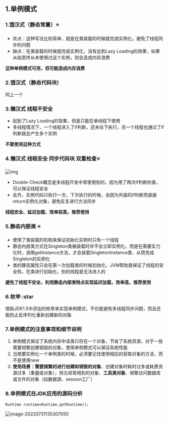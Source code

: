 ## 1.单例模式

### 1.饿汉式（静态常量）:star:

- 优点：这种写法比较简单，就是在类装载的时候就完成实例化，避免了线程同步的问题
- 缺点：在类装载的时候就完成实例化，没有达到Lazy Loading的效果，如果从始至终从未使用过这个实例，则会造成内存浪费

**这种单例模式可用，但可能造成内存浪费**

### 2.饿汉式（静态代码块）

同上一个

### 3.懒汉式 线程不安全



- 起到了Lazy Loading的效果，但是只能在单线程下使用
- 多线程情况下，一个线程进入了if判断，还未往下执行，另一个线程也通过了if判断就会产生多个实例

**不要使用这种方式**

### 4.懒汉式 线程安全 同步代码块 双重检查:star:

![img](https://cdn.nlark.com/yuque/0/2022/png/26424970/1658842966061-2270e753-d76e-4ff4-a575-32b40d79d144.png)

- Double-Check概念是多线程开发中常使用到的，因为用了两次if判断检查，可以保证线程安全
- 此外，实例代码只执行一次，下次执行的时候，会因为外面的if判断而直接return实例化对象，避免反复进行方法同步

**线程安全、延迟加载、效率较高，推荐使用**



### 5.静态内部类 :star:

- 使用了类装载的机制来保证初始化实例时只有一个线程
- 静态内部类方式在Singleton类被装载时并不会立即实例化，而是在需要实力化时，调用getInstance方法，才会装载SingletonInstance类，从而完成Singleton的实例化
- 类的静态属性只会在第一次加载类的时候初始化，JVM帮助我保证了线程的安全性，在类进行初始化，别的线程是无法进入的

**避免了线程不安全，利用静态内部类特点实现延迟加载，效率高，推荐使用**



### 6.枚举  :star



借助JDK1.5中添加的枚举来实现单例模式，不仅能避免多线程同步问题，而且还能防止反序列化重新创建新的对象



### 7.单例模式的注意事项和细节说明



1. 单例模式保证了系统内存中该类只存在一个对象，节省了系统资源，对于一些需要频繁创建销毁的对象，使用单例模式可以保证系统性能
2. 当想要实例化一个单例类的时候，必须要记住使用相应的获取对象的方法，而不是使用new
3. **使用场景：**需要**频繁的进行创建和销毁的对象**、创建对象时耗时过多或耗费资源过多（重量级对象），但又经常用到的对象、**工具类对象**、频繁访问数据库或文件的对象（如数据源、session工厂）

### 8.单例模式在JDK应用的源码分析

```
Runtime runtime=Runtime.getRuntime();
```

![image-20220731135307050](https://xingqiu-tuchuang-1256524210.cos.ap-shanghai.myqcloud.com/2025/202207312050656.png)
